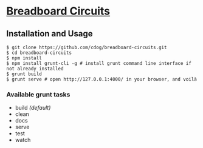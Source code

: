 # [Breadboard Circuits](http://cdog.github.io/breadboard-circuits/)

## Installation and Usage

```
$ git clone https://github.com/cdog/breadboard-circuits.git
$ cd breadboard-circuits
$ npm install
$ npm install grunt-cli -g # install grunt command line interface if not already installed
$ grunt build
$ grunt serve # open http://127.0.0.1:4000/ in your browser, and voilà
```

### Available grunt tasks

* build _(default)_
* clean
* docs
* serve
* test
* watch
